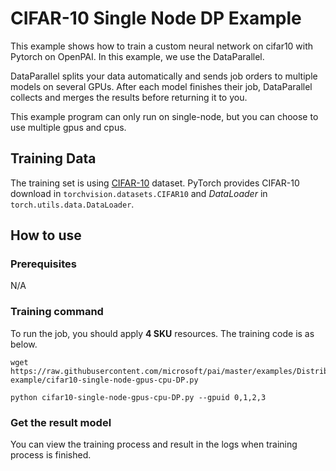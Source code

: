 # CIFAR-10 Single Node DP Example

This example shows how to train a custom neural network on cifar10 with Pytorch on OpenPAI. In this example, we use the DataParallel.

DataParallel splits your data automatically and sends job orders to multiple models on several GPUs. After each model finishes their job, DataParallel collects and merges the results before returning it to you.

This example program can only run on single-node, but you can choose to use multiple gpus and cpus.


## Training Data

The training set is using [CIFAR-10](https://www.cs.toronto.edu/~kriz/cifar.html) dataset. PyTorch provides CIFAR-10 download in `torchvision.datasets.CIFAR10` and *DataLoader* in `torch.utils.data.DataLoader`.

## How to use

### Prerequisites
N/A
  
### Training command

To run the job, you should apply **4 SKU** resources. The training code is as below.
```
wget https://raw.githubusercontent.com/microsoft/pai/master/examples/Distributed-example/cifar10-single-node-gpus-cpu-DP.py

python cifar10-single-node-gpus-cpu-DP.py --gpuid 0,1,2,3
```

### Get the result model

You can view the training process and result in the logs when training process is finished.

